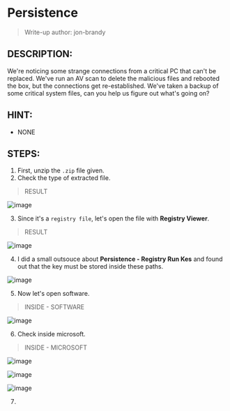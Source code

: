 # Persistence
> Write-up author: jon-brandy
## DESCRIPTION:
We're noticing some strange connections from a critical PC that can't be replaced. We've run an AV scan to delete the malicious files and rebooted the box, but the connections get re-established. We've taken a backup of some critical system files, can you help us figure out what's going on?
## HINT:
- NONE
## STEPS:
1. First, unzip the `.zip` file given.
2. Check the type of extracted file.

> RESULT

![image](https://user-images.githubusercontent.com/70703371/211127382-6e86f092-73de-4eac-a5e1-e33e96e3ce38.png)


3. Since it's a `registry file`, let's open the file with **Registry Viewer**.

> RESULT

![image](https://user-images.githubusercontent.com/70703371/211130333-770da493-06ae-47d3-95c2-9fab51546f61.png)


4. I did a small outsouce about **Persistence - Registry Run Kes** and found out that the key must be stored inside these paths.

![image](https://user-images.githubusercontent.com/70703371/211130524-ae74bb3a-7fd4-4221-87eb-bc748293a81a.png)


5. Now let's open software.

> INSIDE - SOFTWARE

![image](https://user-images.githubusercontent.com/70703371/211130395-746a147c-6512-4a69-ad0b-4335dd4724d4.png)


6. Check inside microsoft.

> INSIDE - MICROSOFT

![image](https://user-images.githubusercontent.com/70703371/211130406-fd9b3b2a-c7d7-4e28-a540-dab38b2d5923.png)


![image](https://user-images.githubusercontent.com/70703371/211130411-ea6066e4-e9c1-4367-944c-12c4df1ed2c5.png)


![image](https://user-images.githubusercontent.com/70703371/211130418-0d94070b-4e44-41e5-8ebb-4fd2071d0243.png)



7. 
